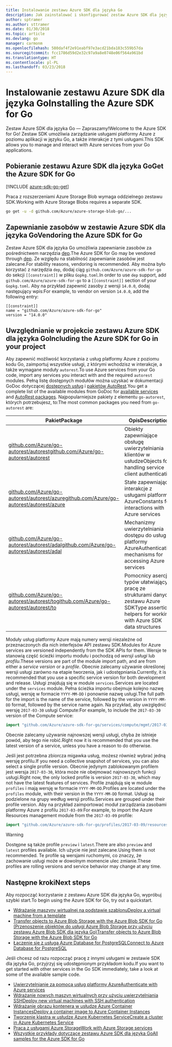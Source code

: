 ```yaml
---
title: Instalowanie zestawu Azure SDK dla języka Go
description: Jak zainstalować i skonfigurować zestaw Azure SDK dla języka Go oraz zapewnić w nim zasoby.
author: sptramer
ms.author: sttramer
ms.date: 01/30/2018
ms.topic: article
ms.devlang: go
manager: carmonm
ms.openlocfilehash: 580daf4f2e91eabf97e3acd21bda183c559b57da
ms.sourcegitcommit: fcc1786d59d2e32c97a9a8e0748e06f564a961bd
ms.translationtype: HT
ms.contentlocale: pl-PL
ms.lasthandoff: 03/23/2018
---
```

# <a name="installing-the-azure-sdk-for-go"></a><span data-ttu-id="0a63a-103">Instalowanie zestawu Azure SDK dla języka Go</span><span class="sxs-lookup"><span data-stu-id="0a63a-103">Installing the Azure SDK for Go</span></span>

<span data-ttu-id="0a63a-104">Zestaw Azure SDK dla języka Go — Zapraszamy!</span><span class="sxs-lookup"><span data-stu-id="0a63a-104">Welcome to the Azure SDK for Go!</span></span> <span data-ttu-id="0a63a-105">Zestaw SDK umożliwia zarządzanie usługami platformy Azure z poziomu aplikacji w języku Go, a także interakcje z tymi usługami.</span><span class="sxs-lookup"><span data-stu-id="0a63a-105">This SDK allows you to manage and interact with Azure services from your Go applications.</span></span>

## <a name="get-the-azure-sdk-for-go"></a><span data-ttu-id="0a63a-106">Pobieranie zestawu Azure SDK dla języka Go</span><span class="sxs-lookup"><span data-stu-id="0a63a-106">Get the Azure SDK for Go</span></span>

[!INCLUDE [azure-sdk-go-get](includes/azure-sdk-go-get.md)]

<span data-ttu-id="0a63a-107">Praca z rozszerzeniami Azure Storage Blob wymaga oddzielnego zestawu SDK.</span><span class="sxs-lookup"><span data-stu-id="0a63a-107">Working with Azure Storage Blobs requires a separate SDK.</span></span>

```bash
go get -u -d github.com/Azure/azure-storage-blob-go/...
```

## <a name="vendoring-the-azure-sdk-for-go"></a><span data-ttu-id="0a63a-108">Zapewnianie zasobów w zestawie Azure SDK dla języka Go</span><span class="sxs-lookup"><span data-stu-id="0a63a-108">Vendoring the Azure SDK for Go</span></span>

<span data-ttu-id="0a63a-109">Zestaw Azure SDK dla języka Go umożliwia zapewnianie zasobów za pośrednictwem narzędzia [dep](https://github.com/golang/dep).</span><span class="sxs-lookup"><span data-stu-id="0a63a-109">The Azure SDK for Go may be vendored through [dep](https://github.com/golang/dep).</span></span> <span data-ttu-id="0a63a-110">Ze względu na stabilność zapewnianie zasobów jest zalecane.</span><span class="sxs-lookup"><span data-stu-id="0a63a-110">For stability reasons, vendoring is recommended.</span></span> <span data-ttu-id="0a63a-111">Aby można było korzystać z narzędzia `dep`, dodaj ciąg `github.com/Azure/azure-sdk-for-go` do sekcji `[[constraint]]` w pliku `Gopkg.toml`.</span><span class="sxs-lookup"><span data-stu-id="0a63a-111">In order to use `dep` support, add `github.com/Azure/azure-sdk-for-go` to a `[[constraint]]` section of your `Gopkg.toml`.</span></span> <span data-ttu-id="0a63a-112">Aby na przykład zapewnić zasoby z wersji `14.0.0`, dodaj następujący wpis:</span><span class="sxs-lookup"><span data-stu-id="0a63a-112">For example, to vendor on version `14.0.0`, add the following entry:</span></span>

```
[[constraint]]
name = "github.com/Azure/azure-sdk-for-go"
version = "14.0.0"
```

## <a name="including-the-azure-sdk-for-go-in-your-project"></a><span data-ttu-id="0a63a-113">Uwzględnianie w projekcie zestawu Azure SDK dla języka Go</span><span class="sxs-lookup"><span data-stu-id="0a63a-113">Including the Azure SDK for Go in your project</span></span>

<span data-ttu-id="0a63a-114">Aby zapewnić możliwość korzystania z usług platformy Azure z poziomu kodu Go, zaimportuj wszystkie usługi, z którymi wchodzisz w interakcje, a także wymagane moduły `autorest`.</span><span class="sxs-lookup"><span data-stu-id="0a63a-114">To use Azure services from your Go code, import any services you interact with and the required `autorest` modules.</span></span>
<span data-ttu-id="0a63a-115">Pełną listę dostępnych modułów można uzyskać w dokumentacji GoDoc dotyczącej [dostępnych usług](https://godoc.org/github.com/Azure/azure-sdk-for-go) i [pakietów AutoRest](https://godoc.org/github.com/Azure/go-autorest).</span><span class="sxs-lookup"><span data-stu-id="0a63a-115">You get a complete list of the available modules from GoDoc for [available services](https://godoc.org/github.com/Azure/azure-sdk-for-go) and [AutoRest packages](https://godoc.org/github.com/Azure/go-autorest).</span></span> <span data-ttu-id="0a63a-116">Najpopularniejsze pakiety z elementu `go-autorest`, których potrzebujesz, to:</span><span class="sxs-lookup"><span data-stu-id="0a63a-116">The most common packages you need from `go-autorest` are:</span></span>

| <span data-ttu-id="0a63a-117">Pakiet</span><span class="sxs-lookup"><span data-stu-id="0a63a-117">Package</span></span> | <span data-ttu-id="0a63a-118">Opis</span><span class="sxs-lookup"><span data-stu-id="0a63a-118">Description</span></span> |
|---------|-------------|
| <span data-ttu-id="0a63a-119">[github.com/Azure/go-autorest/autorest][autorest]</span><span class="sxs-lookup"><span data-stu-id="0a63a-119">[github.com/Azure/go-autorest/autorest][autorest]</span></span> | <span data-ttu-id="0a63a-120">Obiekty zapewniające obsługę uwierzytelniania klientów w usłudze</span><span class="sxs-lookup"><span data-stu-id="0a63a-120">Objects for handling service client authentication</span></span> |
| <span data-ttu-id="0a63a-121">[github.com/Azure/go-autorest/autorest/azure][autorest/azure]</span><span class="sxs-lookup"><span data-stu-id="0a63a-121">[github.com/Azure/go-autorest/autorest/azure][autorest/azure]</span></span> | <span data-ttu-id="0a63a-122">Stałe zapewniające interakcje z usługami platformy Azure</span><span class="sxs-lookup"><span data-stu-id="0a63a-122">Constants for interactions with Azure services</span></span> |
| <span data-ttu-id="0a63a-123">[github.com/Azure/go-autorest/autorest/adal][autorest/adal]</span><span class="sxs-lookup"><span data-stu-id="0a63a-123">[github.com/Azure/go-autorest/autorest/adal][autorest/adal]</span></span> | <span data-ttu-id="0a63a-124">Mechanizmy uwierzytelniania dostępu do usług platformy Azure</span><span class="sxs-lookup"><span data-stu-id="0a63a-124">Authentication mechanisms for accessing Azure services</span></span> |
| <span data-ttu-id="0a63a-125">[github.com/Azure/go-autorest/autorest/to][autorest/to]</span><span class="sxs-lookup"><span data-stu-id="0a63a-125">[github.com/Azure/go-autorest/autorest/to][autorest/to]</span></span> | <span data-ttu-id="0a63a-126">Pomocnicy asercji typów ułatwiający pracę ze strukturami danych zestawu Azure SDK</span><span class="sxs-lookup"><span data-stu-id="0a63a-126">Type assertion helpers for working with Azure SDK data structures</span></span> |

[autorest]: https://godoc.org/github.com/Azure/go-autorest/autorest
[autorest/azure]: https://godoc.org/github.com/Azure/go-autorest/autorest/azure
[autorest/adal]: https://godoc.org/github.com/Azure/go-autorest/autorest/adal
[autorest/to]: https://godoc.org/github.com/Azure/go-autorest/autorest/to

<span data-ttu-id="0a63a-127">Moduły usług platformy Azure mają numery wersji niezależne od przeznaczonych dla nich interfejsów API zestawu SDK.</span><span class="sxs-lookup"><span data-stu-id="0a63a-127">Modules for Azure services are versioned independently from the SDK APIs for them.</span></span> <span data-ttu-id="0a63a-128">Wersje te stanowią część ścieżki importu modułu i pochodzą od _wersji usługi_ lub _profilu_.</span><span class="sxs-lookup"><span data-stu-id="0a63a-128">These versions are part of the module import path, and are from either a _service version_ or a _profile_.</span></span> <span data-ttu-id="0a63a-129">Obecnie zalecamy używanie określonej wersji usługi zarówno na etapie tworzenia, jak i udostępniania.</span><span class="sxs-lookup"><span data-stu-id="0a63a-129">Currently, it is recommended that you use a specific service version for both development and release.</span></span> <span data-ttu-id="0a63a-130">Usługi znajdują się w module `services`.</span><span class="sxs-lookup"><span data-stu-id="0a63a-130">Services are located under the `services` module.</span></span> <span data-ttu-id="0a63a-131">Pełna ścieżka importu obejmuje kolejno nazwę usługi, wersję w formacie `YYYY-MM-DD` i ponownie nazwę usługi.</span><span class="sxs-lookup"><span data-stu-id="0a63a-131">The full path for the import is the name of the service, followed by the version in `YYYY-MM-DD` format, followed by the service name again.</span></span> <span data-ttu-id="0a63a-132">Na przykład, aby uwzględnić wersję `2017-03-30` usługi Compute:</span><span class="sxs-lookup"><span data-stu-id="0a63a-132">For example, to include the `2017-03-30` version of the Compute service:</span></span>

```go
import "github.com/Azure/azure-sdk-for-go/services/compute/mgmt/2017-03-30/compute"
```

<span data-ttu-id="0a63a-133">Obecnie zalecamy używanie najnowszej wersji usługi, chyba że istnieje powód, aby tego nie robić.</span><span class="sxs-lookup"><span data-stu-id="0a63a-133">Right now it is recommended that you use the latest version of a service, unless you have a reason to do otherwise.</span></span>

<span data-ttu-id="0a63a-134">Jeśli jest potrzebna zbiorcza migawka usług, możesz również wybrać jedną wersję profilu.</span><span class="sxs-lookup"><span data-stu-id="0a63a-134">If you need a collective snapshot of services, you can also select a single profile version.</span></span> <span data-ttu-id="0a63a-135">Obecnie jedynym zablokowanym profilem jest wersja `2017-03-30`, która może nie obejmować najnowszych funkcji usługi.</span><span class="sxs-lookup"><span data-stu-id="0a63a-135">Right now, the only locked profile is version `2017-03-30`, which may not have the latest features of services.</span></span> <span data-ttu-id="0a63a-136">Profile znajdują się w module `profiles` i mają wersję w formacie `YYYY-MM-DD`.</span><span class="sxs-lookup"><span data-stu-id="0a63a-136">Profiles are located under the `profiles` module, with their version in the `YYYY-MM-DD` format.</span></span> <span data-ttu-id="0a63a-137">Usługi są podzielone na grupy według wersji profilu.</span><span class="sxs-lookup"><span data-stu-id="0a63a-137">Services are grouped under their profile version.</span></span> <span data-ttu-id="0a63a-138">Aby na przykład zaimportować moduł zarządzania zasobami platformy Azure z profilu `2017-03-09`:</span><span class="sxs-lookup"><span data-stu-id="0a63a-138">For example, to import the Azure Resources management module from the `2017-03-09` profile:</span></span>

```go
import "github.com/Azure/azure-sdk-for-go/profiles/2017-03-09/resources/mgmt/resources"
```

> [!WARNING]
> <span data-ttu-id="0a63a-139">Dostępne są także profile `preview` i `latest`.</span><span class="sxs-lookup"><span data-stu-id="0a63a-139">There are also `preview` and `latest` profiles available.</span></span> <span data-ttu-id="0a63a-140">Ich użycie nie jest zalecane.</span><span class="sxs-lookup"><span data-stu-id="0a63a-140">Using them is not recommended.</span></span> <span data-ttu-id="0a63a-141">Te profile są wersjami ruchomymi, co znaczy, że zachowanie usługi może w dowolnym momencie ulec zmianie.</span><span class="sxs-lookup"><span data-stu-id="0a63a-141">These profiles are rolling versions and service behavior may change at any time.</span></span>

## <a name="next-steps"></a><span data-ttu-id="0a63a-142">Następne kroki</span><span class="sxs-lookup"><span data-stu-id="0a63a-142">Next steps</span></span>

<span data-ttu-id="0a63a-143">Aby rozpocząć korzystanie z zestawu Azure SDK dla języka Go, wypróbuj szybki start.</span><span class="sxs-lookup"><span data-stu-id="0a63a-143">To begin using the Azure SDK for Go, try out a quickstart.</span></span>

* [<span data-ttu-id="0a63a-144">Wdrażanie maszyny wirtualnej na podstawie szablonu</span><span class="sxs-lookup"><span data-stu-id="0a63a-144">Deploy a virtual machine from a template</span></span>](azure-sdk-go-qs-vm.md)
* [<span data-ttu-id="0a63a-145">Transfer objects to Azure Blob Storage with the Azure Blob SDK for Go (Przenoszenie obiektów do usługi Azure Blob Storage przy użyciu zestawu Azure Blob SDK dla języka Go)</span><span class="sxs-lookup"><span data-stu-id="0a63a-145">Transfer objects to Azure Blob Storage with the Azure Blob SDK for Go</span></span>](/azure/storage/blobs/storage-quickstart-blobs-go?toc=%2fgo%2fazure%2ftoc.json)
* [<span data-ttu-id="0a63a-146">Łączenie się z usługą Azure Database for PostgreSQL</span><span class="sxs-lookup"><span data-stu-id="0a63a-146">Connect to Azure Database for PostgreSQL</span></span>](/azure/postgresql/connect-go?toc=%2fgo%2fazure%2ftoc.json)

<span data-ttu-id="0a63a-147">Jeśli chcesz od razu rozpocząć pracę z innymi usługami w zestawie SDK dla języka Go, przyjrzyj się udostępnionym przykładom kodu.</span><span class="sxs-lookup"><span data-stu-id="0a63a-147">If you want to get started with other services in the Go SDK immediately, take a look at some of the available sample code.</span></span>

* [<span data-ttu-id="0a63a-148">Uwierzytelnianie za pomocą usług platformy Azure</span><span class="sxs-lookup"><span data-stu-id="0a63a-148">Authenticate with Azure services</span></span>](https://github.com/Azure-Samples/azure-sdk-for-go-samples/tree/master/iam)
* [<span data-ttu-id="0a63a-149">Wdrażanie nowych maszyn wirtualnych przy użyciu uwierzytelniania SSH</span><span class="sxs-lookup"><span data-stu-id="0a63a-149">Deploy new virtual machines with SSH authentication</span></span>](https://github.com/Azure-Samples/azure-sdk-for-go-samples/tree/master/compute)
* [<span data-ttu-id="0a63a-150">Wdrażanie obrazu kontenera w usłudze Azure Container Instances</span><span class="sxs-lookup"><span data-stu-id="0a63a-150">Deploy a container image to Azure Container Instances</span></span>](https://github.com/Azure-Samples/azure-sdk-for-go-samples/tree/master/containerinstance)
* [<span data-ttu-id="0a63a-151">Tworzenie klastra w usłudze Azure Kubernetes Service</span><span class="sxs-lookup"><span data-stu-id="0a63a-151">Create a cluster in Azure Kubernetes Service</span></span>](https://github.com/Azure-Samples/azure-sdk-for-go-samples/tree/master/containerservice)
* [<span data-ttu-id="0a63a-152">Praca z usługami Azure Storage</span><span class="sxs-lookup"><span data-stu-id="0a63a-152">Work with Azure Storage services</span></span>](https://github.com/Azure-Samples/azure-sdk-for-go-samples/tree/master/storage)
* [<span data-ttu-id="0a63a-153">Wszystkie przykłady dotyczące zestawu Azure SDK dla języka Go</span><span class="sxs-lookup"><span data-stu-id="0a63a-153">All samples for the Azure SDK for Go</span></span>](https://github.com/azure-samples/azure-sdk-for-go-samples)
